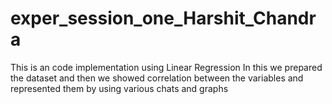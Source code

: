 # exper_session_one_Harshit_Chandra
This is an code implementation using Linear Regression
In this we prepared the dataset
and then we showed correlation between the variables and represented them by using various chats and graphs
